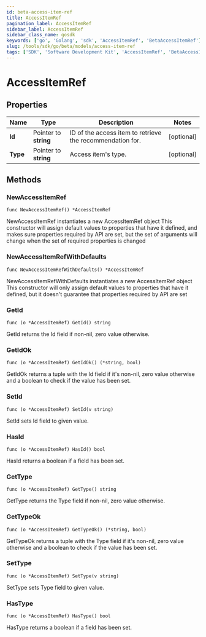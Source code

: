 ```yaml
---
id: beta-access-item-ref
title: AccessItemRef
pagination_label: AccessItemRef
sidebar_label: AccessItemRef
sidebar_class_name: gosdk
keywords: ['go', 'Golang', 'sdk', 'AccessItemRef', 'BetaAccessItemRef'] 
slug: /tools/sdk/go/beta/models/access-item-ref
tags: ['SDK', 'Software Development Kit', 'AccessItemRef', 'BetaAccessItemRef']
---
```


# AccessItemRef

## Properties

Name | Type | Description | Notes
------------ | ------------- | ------------- | -------------
**Id** | Pointer to **string** | ID of the access item to retrieve the recommendation for. | [optional] 
**Type** | Pointer to **string** | Access item's type. | [optional] 

## Methods

### NewAccessItemRef

`func NewAccessItemRef() *AccessItemRef`

NewAccessItemRef instantiates a new AccessItemRef object
This constructor will assign default values to properties that have it defined,
and makes sure properties required by API are set, but the set of arguments
will change when the set of required properties is changed

### NewAccessItemRefWithDefaults

`func NewAccessItemRefWithDefaults() *AccessItemRef`

NewAccessItemRefWithDefaults instantiates a new AccessItemRef object
This constructor will only assign default values to properties that have it defined,
but it doesn't guarantee that properties required by API are set

### GetId

`func (o *AccessItemRef) GetId() string`

GetId returns the Id field if non-nil, zero value otherwise.

### GetIdOk

`func (o *AccessItemRef) GetIdOk() (*string, bool)`

GetIdOk returns a tuple with the Id field if it's non-nil, zero value otherwise
and a boolean to check if the value has been set.

### SetId

`func (o *AccessItemRef) SetId(v string)`

SetId sets Id field to given value.

### HasId

`func (o *AccessItemRef) HasId() bool`

HasId returns a boolean if a field has been set.

### GetType

`func (o *AccessItemRef) GetType() string`

GetType returns the Type field if non-nil, zero value otherwise.

### GetTypeOk

`func (o *AccessItemRef) GetTypeOk() (*string, bool)`

GetTypeOk returns a tuple with the Type field if it's non-nil, zero value otherwise
and a boolean to check if the value has been set.

### SetType

`func (o *AccessItemRef) SetType(v string)`

SetType sets Type field to given value.

### HasType

`func (o *AccessItemRef) HasType() bool`

HasType returns a boolean if a field has been set.


